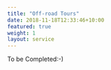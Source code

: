 ```yaml
---
title: "Off-road Tours"
date: 2018-11-18T12:33:46+10:00
featured: true
weight: 1
layout: service
---
```


To be Completed:-)

